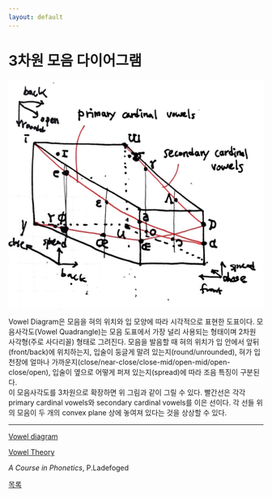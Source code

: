 ```yaml
---
layout: default
---
```

# 3차원 모음 다이어그램

![v](./250115.jpg)

Vowel Diagram은 모음을 혀의 위치와 입 모양에 따라 시각적으로 표현한 도표이다. 모음사각도(Vowel Quadrangle)는 모음 도표에서 가장 널리 사용되는 형태이며 2차원 사각형(주로 사다리꼴) 형태로 그려진다. 모음을 발음할 때 혀의 위치가 입 안에서 앞뒤(front/back)에 위치하는지, 입술이 둥글게 말려 있는지(round/unrounded), 혀가 입천장에 얼마나 가까운지(close/near-close/close-mid/open-mid/open-close/open), 입술이 옆으로 어떻게 퍼져 있는지(spread)에 따라 조음 특징이 구분된다.  
이 모음사각도를 3차원으로 확장하면 위 그림과 같이 그릴 수 있다. 빨간선은 각각 primary cardinal vowels와 secondary cardinal vowels를 이은 선이다. 각 선들 위의 모음이 두 개의 convex plane 상에 놓여져 있다는 것을 상상할 수 있다.

----
[Vowel diagram](https://en.wikipedia.org/wiki/Vowel_diagram)

[Vowel Theory](https://sail.usc.edu/~lgoldste/General_Phonetics/Vowels/Vowel_Theories.html)

*A Course in Phonetics*, P.Ladefoged

<div class="pagination">
  <a href="{{ '/List/Doodles/doodles.html' | relative_url }}" class="prev-button" data-turbo="true">목록</a>
</div>